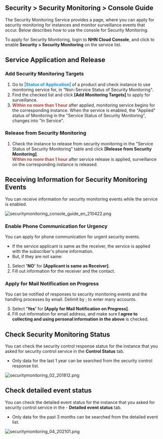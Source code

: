 ## Security > Security Monitoring > Console Guide 

The Security Monitoring Service provides a page, where you can apply for security monitoring for instances and monitor surveillance events that occur. 
Below describes how to use the console for Security Monitoring. 

To apply for Security Monitoring, login to **NHN Cloud Console**, and click to enable **Security > Security Monitoring** on the service list. 

## Service Application and Release 
### Add Security Monitoring Targets
1. Go to <span style="color:#1995dc">**|Status of Application|** </span> of a product and check instance to use monitoring service for, in "Non-Service Status of Security Monitoring".
2. Find the checked list and click **[Add Monitoring Targets]** to apply for surveillance. 
3. <span style="color:#ab4642">**Within no more than 1 hour**</span> after applied, monitoring service begins for the corresponding instance. When the service is enabled, the "Applied" status of Monitoring in the "Service Status of Security Monitoring", changes into "In Service".  

###  Release from Security Monitoring
1. Check the instance to release from security monitoring in the "Service Status of Security Monitoring" table and click **[Release from Security Monitoring]**.  
<span style="color:#ab4642">**Within no more than 1 hour**</span> after service release is applied, surveillance on the corresponding instance is released. 

## Receiving Information for Security Monitoring Events 
You can receive information for security monitoring events while the service is enabled. 

![securitymonitoring_console_guide_en_210422.png](http://static.toastoven.net/prod_mss/securitymonitoring_console_guide_en_210422.png)

### Enable Phone Communication for Urgency 

You can apply for phone communication for urgent security events. 

- If the service applicant is same as the receiver, the service is applied with the subscriber's phone information. 
- But, if they are not same:
 1. Select **'NO'** for **[Applicant is same as Receiver]**. 
2. Fill out information for the receiver and the contact. 

### Apply for Mail Notification on Progress 

You can be notified of responses to security monitoring events and the handling processes by email. 
Delimit by ; to enter many accounts.   

3. Select **'Yes'** for **[Apply for Mail Notification on Progress]**.
4. Fill out information for email address, and make sure **I agree to collecting and using personal information in the above** is checked. 

## Check Security Monitoring Status

You can check the security control response status for the instance that you asked for security control service in the **Control Status** </span>   tab. 
- Only data for the last 1 year can be searched from the security control response list.  

![securitymonitoring_02_201812.png](http://static.toastoven.net/prod_mss/securitymonitoring_02_201812.png)

## Check detailed event status

You can check the detailed event status for the instance that you asked for security control service in the - **Detailed event status** </span>   tab. 
- Only data for the past 3 months can be searched from the detailed event list.

![securitymonitoring_04_202101.png](http://static.toastoven.net/prod_mss/securitymonitoring_04_202101.png)
